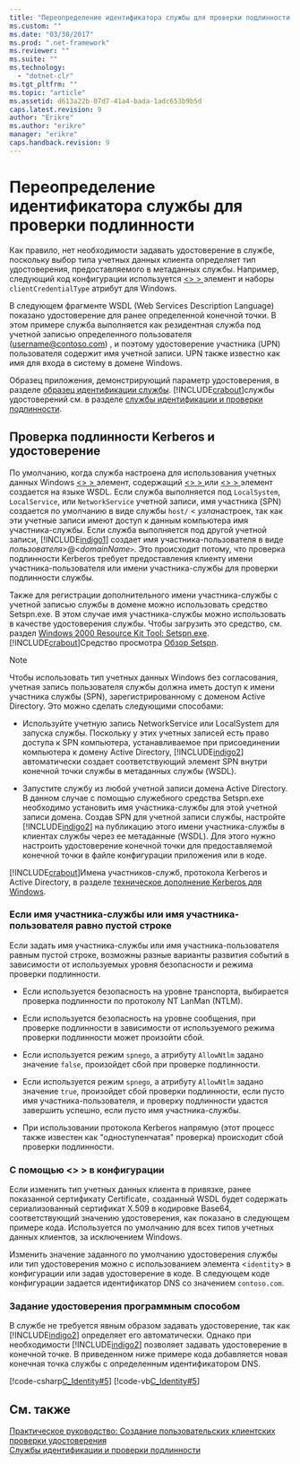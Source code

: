 ```yaml
---
title: "Переопределение идентификатора службы для проверки подлинности | Microsoft Docs"
ms.custom: ""
ms.date: "03/30/2017"
ms.prod: ".net-framework"
ms.reviewer: ""
ms.suite: ""
ms.technology: 
  - "dotnet-clr"
ms.tgt_pltfrm: ""
ms.topic: "article"
ms.assetid: d613a22b-07d7-41a4-bada-1adc653b9b5d
caps.latest.revision: 9
author: "Erikre"
ms.author: "erikre"
manager: "erikre"
caps.handback.revision: 9
---
```

# Переопределение идентификатора службы для проверки подлинности
Как правило, нет необходимости задавать удостоверение в службе, поскольку выбор типа учетных данных клиента определяет тип удостоверения, предоставляемого в метаданных службы. Например, следующий код конфигурации используется [ <> \> ](../../../../docs/framework/configure-apps/file-schema/wcf/wshttpbinding.md) элемент и наборы `clientCredentialType` атрибут для Windows.  
  
  
  
 В следующем фрагменте WSDL (Web Services Description Language) показано удостоверение для ранее определенной конечной точки. В этом примере служба выполняется как резидентная служба под учетной записью определенного пользователя (username@contoso.com) , и поэтому удостоверение участника (UPN) пользователя содержит имя учетной записи. UPN также известно как имя для входа в систему в домене Windows.  
  
  
  
 Образец приложения, демонстрирующий параметр удостоверения, в разделе [образец идентификации службы](../../../../docs/framework/wcf/samples/service-identity-sample.md). [!INCLUDE[crabout](../../../../includes/crabout-md.md)]службы удостоверений см. в разделе [службы идентификации и проверки подлинности](../../../../docs/framework/wcf/feature-details/service-identity-and-authentication.md).  
  
## <a name="kerberos-authentication-and-identity"></a>Проверка подлинности Kerberos и удостоверение  
 По умолчанию, когда служба настроена для использования учетных данных Windows [ <> \> ](../../../../docs/framework/configure-apps/file-schema/wcf/identity.md) элемент, содержащий [ <> \> ](../../../../docs/framework/configure-apps/file-schema/wcf/userprincipalname.md) или [ <> \> ](../../../../docs/framework/configure-apps/file-schema/wcf/serviceprincipalname.md) элемент создается на языке WSDL. Если служба выполняется под `LocalSystem`, `LocalService`, или `NetworkService` учетной записи, имя участника (SPN) создается по умолчанию в виде службы `host/` \< *узла*настроек, так как эти учетные записи имеют доступ к данным компьютера имя участника-службы. Если служба выполняется под другой учетной записи, [!INCLUDE[indigo1](../../../../includes/indigo1-md.md)] создает имя участника-пользователя в виде *пользователя*>@<*domainName*`>`. Это происходит потому, что проверка подлинности Kerberos требует предоставления клиенту имени участника-пользователя или имени участника-службы для проверки подлинности службы.  
  
 Также для регистрации дополнительного имени участника-службы с учетной записью службы в домене можно использовать средство Setspn.exe. В этом случае имя участника-службы можно использовать в качестве удостоверения службы. Чтобы загрузить это средство, см. раздел [Windows 2000 Resource Kit Tool: Setspn.exe](http://go.microsoft.com/fwlink/?LinkId=91752). [!INCLUDE[crabout](../../../../includes/crabout-md.md)]Средство просмотра [Обзор Setspn](http://go.microsoft.com/fwlink/?LinkId=61374).  
  
> [!NOTE]
>  Чтобы использовать тип учетных данных Windows без согласования, учетная запись пользователя службы должна иметь доступ к имени участника службы (SPN), зарегистрированному с доменом Active Directory. Это можно сделать следующими способами:  
  
-   Используйте учетную запись NetworkService или LocalSystem для запуска службы. Поскольку у этих учетных записей есть право доступа к SPN компьютера, устанавливаемое при присоединении компьютера к домену Active Directory, [!INCLUDE[indigo2](../../../../includes/indigo2-md.md)] автоматически создает соответствующий элемент SPN внутри конечной точки службы в метаданных службы (WSDL).  
  
-   Запустите службу из любой учетной записи домена Active Directory. В данном случае с помощью служебного средства Setspn.exe необходимо установить имя участника-службы для этой учетной записи домена. Создав SPN для учетной записи службы, настройте [!INCLUDE[indigo2](../../../../includes/indigo2-md.md)] на публикацию этого имени участника-службы в клиентах службы через ее метаданные (WSDL). Для этого нужно настроить удостоверение конечной точки для предоставляемой конечной точки в файле конфигурации приложения или в коде.  
  
 [!INCLUDE[crabout](../../../../includes/crabout-md.md)]Имена участников-служб, протокола Kerberos и Active Directory, в разделе [техническое дополнение Kerberos для Windows](http://go.microsoft.com/fwlink/?LinkId=88330).  
  
### <a name="when-spn-or-upn-equals-the-empty-string"></a>Если имя участника-службы или имя участника-пользователя равно пустой строке  
 Если задать имя участника-службы или имя участника-пользователя равным пустой строке, возможны разные варианты развития событий в зависимости от используемых уровня безопасности и режима проверки подлинности.  
  
-   Если используется безопасность на уровне транспорта, выбирается проверка подлинности по протоколу NT LanMan (NTLM).  
  
-   Если используется безопасность на уровне сообщения, при проверке подлинности в зависимости от используемого режима проверки подлинности может произойти сбой.  
  
-   Если используется режим `spnego`, а атрибуту `AllowNtlm` задано значение `false`, произойдет сбой при проверке подлинности.  
  
-   Если используется режим `spnego`, а атрибуту `AllowNtlm` задано значение `true`, произойдет сбой проверки подлинности, если пусто имя участника-пользователя, и проверку подлинности удастся завершить успешно, если пусто имя участника-службы.  
  
-   При использовании протокола Kerberos напрямую (этот процесс также известен как "одноступенчатая" проверка) происходит сбой проверки подлинности.  
  
### <a name="using-the-identity-element-in-configuration"></a>С помощью <> \> в конфигурации  
 Если изменить тип учетных данных клиента в привязке, ранее показанной сертификату Certificate`,` созданный WSDL будет содержать сериализованный сертификат X.509 в кодировке Base64, соответствующий значению удостоверения, как показано в следующем примере кода. Используется по умолчанию для всех типов учетных данных клиентов, за исключением Windows.  
  
  
  
 Изменить значение заданного по умолчанию удостоверения службы или тип удостоверения можно с использованием элемента <`identity`> в конфигурации или задав удостоверение в коде. В следующем коде конфигурации задается идентификатор DNS со значением `contoso.com`.  
  
  
  
### <a name="setting-identity-programmatically"></a>Задание удостоверения программным способом  
 В службе не требуется явным образом задавать удостоверение, так как [!INCLUDE[indigo2](../../../../includes/indigo2-md.md)] определяет его автоматически. Однако при необходимости [!INCLUDE[indigo2](../../../../includes/indigo2-md.md)] позволяет задавать удостоверение в конечной точке. В приведенном ниже примере кода добавляется новая конечная точка службы с определенным идентификатором DNS.  
  
 [!code-csharp[C_Identity#5](../../../../samples/snippets/csharp/VS_Snippets_CFX/c_identity/cs/source.cs#5)]
 [!code-vb[C_Identity#5](../../../../samples/snippets/visualbasic/VS_Snippets_CFX/c_identity/vb/source.vb#5)]  
  
## <a name="see-also"></a>См. также  
 [Практическое руководство: Создание пользовательских клиентских проверки удостоверения](../../../../docs/framework/wcf/extending/how-to-create-a-custom-client-identity-verifier.md)   
 [Службы идентификации и проверки подлинности](../../../../docs/framework/wcf/feature-details/service-identity-and-authentication.md)